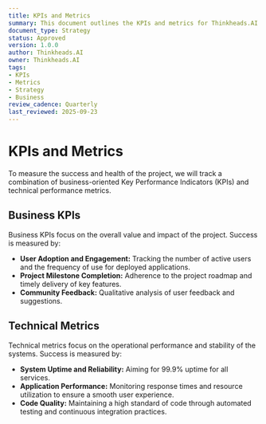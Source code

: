 ```yaml
---
title: KPIs and Metrics
summary: This document outlines the KPIs and metrics for Thinkheads.AI.
document_type: Strategy
status: Approved
version: 1.0.0
author: Thinkheads.AI
owner: Thinkheads.AI
tags:
- KPIs
- Metrics
- Strategy
- Business
review_cadence: Quarterly
last_reviewed: 2025-09-23
---
```

# KPIs and Metrics

To measure the success and health of the project, we will track a combination of business-oriented Key Performance Indicators (KPIs) and technical performance metrics.

## Business KPIs

Business KPIs focus on the overall value and impact of the project. Success is measured by:

- **User Adoption and Engagement:** Tracking the number of active users and the frequency of use for deployed applications.
- **Project Milestone Completion:** Adherence to the project roadmap and timely delivery of key features.
- **Community Feedback:** Qualitative analysis of user feedback and suggestions.

## Technical Metrics

Technical metrics focus on the operational performance and stability of the systems. Success is measured by:

- **System Uptime and Reliability:** Aiming for 99.9% uptime for all services.
- **Application Performance:** Monitoring response times and resource utilization to ensure a smooth user experience.
- **Code Quality:** Maintaining a high standard of code through automated testing and continuous integration practices.
